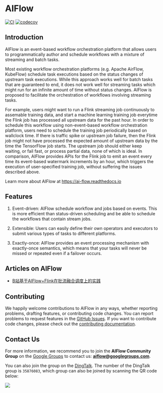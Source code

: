 # AIFlow

[![CI](https://github.com/flink-extended/ai-flow/actions/workflows/flink_ai_flow_ci.yml/badge.svg)](https://github.com/flink-extended/ai-flow/actions/workflows/flink_ai_flow_ci.yml)
[![codecov](https://codecov.io/gh/flink-extended/ai-flow/branch/master/graph/badge.svg?token=ISWZNXUYO5)](https://codecov.io/gh/flink-extended/ai-flow)

## Introduction

AIFlow is an event-based workflow orchestration platform that allows users to
programmatically author and schedule workflows with a mixture of streaming and
batch tasks.

Most existing workflow orchestration platforms (e.g. Apache AirFlow, KubeFlow)
schedule task executions based on the status changes of upstream task
executions. While this approach works well for batch tasks that are guaranteed
to end, it does not work well for streaming tasks which might run for an
infinite amount of time without status changes. AIFlow is proposed to facilitate
the orchestration of workflows involving streaming tasks.

For example, users might want to run a Flink streaming job continuously to
assemable training data, and start a machine learning training job everytime the
Flink job has processed all upstream data for the past hour. In order to
schedule this workflow using non-event-based workflow orchestration platform,
users need to schedule the training job periodically based on wallclock time. If
there is traffic spike or upstream job failure, then the Flink job might not
have processed the expected amount of upstream data by the time the TensorFlow
job starts. The upstream job should either keep waiting, or fail fast, or
process partial data, none of which is ideal. In comparison, AIFlow provides
APIs for the Flink job to emit an event every time its event-based watermark
increments by an hour, which triggers the execution of user-specified training
job, without suffering the issues described above.

Learn more about AIFlow at https://ai-flow.readthedocs.io

## Features

1. Event-driven: AIFlow schedule workflow and jobs based on events. This is more efficient than status-driven scheduling and be able to schedule the workflows that contain stream jobs.

2. Extensible: Users can easily define their own operators and executors to submit various types of tasks to different platforms.

3. Exactly-once: AIFlow provides an event processing mechanism with exactly-once semantics, which means that your tasks will never be missed or repeated even if a failover occurs.

## Articles on AIFlow

- [B站基于AIFlow+Flink在批流融合调度上的实践](https://mp.weixin.qq.com/s/XC7BjfrbOrtFmumwhmctbA)


## Contributing

We happily welcome contributions to AIFlow in any ways, whether reporting problems, drafting features, or contributing code changes.
You can report problems to request features in the [GitHub Issues](https://github.com/flink-extended/ai-flow/issues).
If you want to contribute code changes, please check out the [contributing documentation](./CONTRIBUTING.md).


## Contact Us

For more information, we recommend you to join the **AIFlow Community Group** on the [Google Groups](https://groups.google.com) to contact us: **aiflow@googlegroups.com**.

You can also join the group on the [DingTalk](https://www.dingtalk.com). The number of the DingTalk group is `35876083`, which group can also be joined by scanning the QR code below:

![](https://raw.githubusercontent.com/wiki/alibaba/flink-ai-extended/images/dingtalk_qr_code.png)
